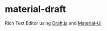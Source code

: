 # material-draft
Rich Text Editor using [Draft.js](https://facebook.github.io/draft-js/) and [Material-UI](http://www.material-ui.com/#/)
